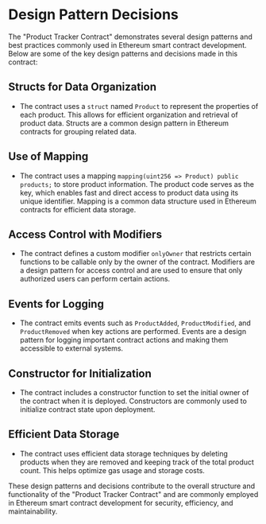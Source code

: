 # Design Pattern Decisions

The "Product Tracker Contract" demonstrates several design patterns and best practices commonly used in Ethereum smart contract development. Below are some of the key design patterns and decisions made in this contract:

## Structs for Data Organization

- The contract uses a `struct` named `Product` to represent the properties of each product. This allows for efficient organization and retrieval of product data. Structs are a common design pattern in Ethereum contracts for grouping related data.

## Use of Mapping

- The contract uses a mapping `mapping(uint256 => Product) public products;` to store product information. The product code serves as the key, which enables fast and direct access to product data using its unique identifier. Mapping is a common data structure used in Ethereum contracts for efficient data storage.

## Access Control with Modifiers

- The contract defines a custom modifier `onlyOwner` that restricts certain functions to be callable only by the owner of the contract. Modifiers are a design pattern for access control and are used to ensure that only authorized users can perform certain actions.

## Events for Logging

- The contract emits events such as `ProductAdded`, `ProductModified`, and `ProductRemoved` when key actions are performed. Events are a design pattern for logging important contract actions and making them accessible to external systems.

## Constructor for Initialization

- The contract includes a constructor function to set the initial owner of the contract when it is deployed. Constructors are commonly used to initialize contract state upon deployment.

## Efficient Data Storage

- The contract uses efficient data storage techniques by deleting products when they are removed and keeping track of the total product count. This helps optimize gas usage and storage costs.



These design patterns and decisions contribute to the overall structure and functionality of the "Product Tracker Contract" and are commonly employed in Ethereum smart contract development for security, efficiency, and maintainability.
